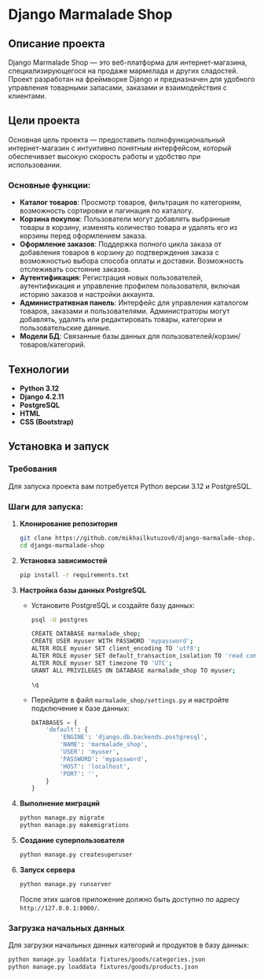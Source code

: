 
# Django Marmalade Shop

## Описание проекта

Django Marmalade Shop — это веб-платформа для интернет-магазина, специализирующегося на продаже мармелада и других сладостей. Проект разработан на фреймворке Django и предназначен для удобного управления товарными запасами, заказами и взаимодействия с клиентами.

## Цели проекта
Основная цель проекта — предоставить полнофункциональный интернет-магазин с интуитивно понятным интерфейсом, который обеспечивает высокую скорость работы и удобство при использовании.

### Основные функции:
- **Каталог товаров**: Просмотр товаров, фильтрация по категориям, возможность сортировки и пагинация по каталогу.
- **Корзина покупок**: Пользователи могут добавлять выбранные товары в корзину, изменять количество товара и удалять его из корзины перед оформлением заказа.
- **Оформление заказов**: Поддержка полного цикла заказа от добавления товаров в корзину до подтверждения заказа с возможностью выбора способа оплаты и доставки. Возможность отслеживать состояние заказов.
- **Аутентификация**: Регистрация новых пользователей, аутентификация и управление профилем пользователя, включая историю заказов и настройки аккаунта.
- **Административная панель**: Интерфейс для управления каталогом товаров, заказами и пользователями. Администраторы могут добавлять, удалять или редактировать товары, категории и пользовательские данные.
- **Модели БД**: Связанные базы данных для пользователей/корзин/товаров/категорий.
  

## Технологии
- **Python 3.12**
- **Django 4.2.11**
- **PostgreSQL**
- **HTML**
- **CSS (Bootstrap)**

## Установка и запуск

### Требования
Для запуска проекта вам потребуется Python версии 3.12 и PostgreSQL.

### Шаги для запуска:

1. **Клонирование репозитория**
   ```bash
   git clone https://github.com/mikhailkutuzov0/django-marmalade-shop.git
   cd django-marmalade-shop
   ```

2. **Установка зависимостей**
   ```bash
   pip install -r requirements.txt
   ```

3. **Настройка базы данных PostgreSQL**

   - Установите PostgreSQL и создайте базу данных:
     ```bash
     psql -U postgres
     
     CREATE DATABASE marmalade_shop;
     CREATE USER myuser WITH PASSWORD 'mypassword';
     ALTER ROLE myuser SET client_encoding TO 'utf8';
     ALTER ROLE myuser SET default_transaction_isolation TO 'read committed';
     ALTER ROLE myuser SET timezone TO 'UTC';
     GRANT ALL PRIVILEGES ON DATABASE marmalade_shop TO myuser;

     \q

     ```

   - Перейдите в файл `marmalade_shop/settings.py` и настройте подключение к базе данных:
     ```python
     DATABASES = {
         'default': {
             'ENGINE': 'django.db.backends.postgresql',
             'NAME': 'marmalade_shop',
             'USER': 'myuser',
             'PASSWORD': 'mypassword',
             'HOST': 'localhost',
             'PORT': '',
         }
     }
     ```

4. **Выполнение миграций**
   ```bash
   python manage.py migrate
   python manage.py makemigrations
   ```

5. **Создание суперпользователя**
   ```bash
   python manage.py createsuperuser
   ```

6. **Запуск сервера**
   ```bash
   python manage.py runserver
   ```

   После этих шагов приложение должно быть доступно по адресу `http://127.0.0.1:8000/`.

### Загрузка начальных данных

Для загрузки начальных данных категорий и продуктов в базу данных:

```bash
python manage.py loaddata fixtures/goods/categories.json
python manage.py loaddata fixtures/goods/products.json
```
